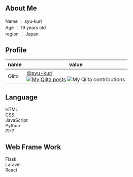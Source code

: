 ## About Me
Name ： syu-kuri<br>
Age ： 19 years old<br>
region ： Japan<br>


## Profile

|  name  |  value  |
| ---- | ---- |
|  Qiita  |  [@syu-kuri](https://qiita.com/syu-kuri)<br>[![My Qiita posts](https://qiita-badge.apiapi.app/s/syu-kuri/posts.svg)](http://qiita.com/syu-kuri) ![My Qiita contributions](https://qiita-badge.apiapi.app/s/syu-kuri/contributions.svg)  |


## Language
HTML<br>
CSS<br>
JavaScript<br>
Python<br>
PHP<br>

## Web Frame Work
Flask<br>
Laravel<br>
React<br>
